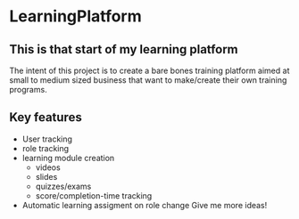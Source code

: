 # LearningPlatform

## This is that start of my learning platform

The intent of this project is to create a bare bones training platform aimed at small to medium sized business that want to make/create their own training programs.

## Key features
- User tracking
- role tracking
- learning module creation
  - videos
  - slides
  - quizzes/exams
  - score/completion-time tracking
- Automatic learning assigment on role change
Give me more ideas! 
